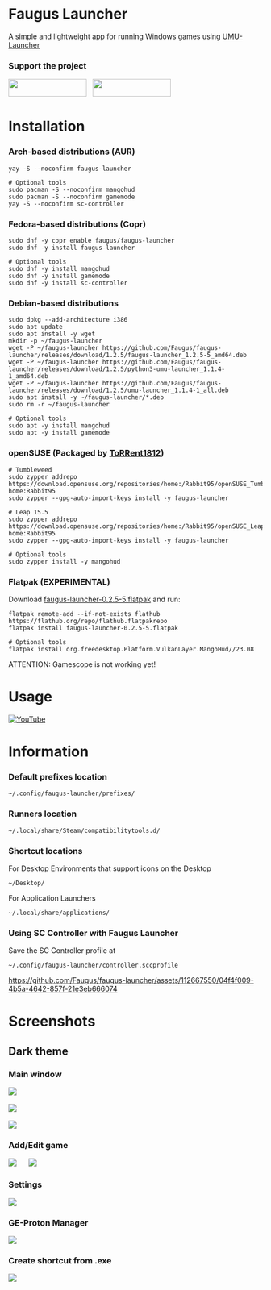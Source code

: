 # Faugus Launcher
A simple and lightweight app for running Windows games using [UMU-Launcher](https://github.com/Open-Wine-Components/umu-launcher)

### Support the project
<a href='https://ko-fi.com/K3K210EMDU' target='_blank'><img src=https://github.com/Faugus/faugus-launcher/blob/main/assets/ko-fi.png width="155" height="35"/></a>&nbsp;&nbsp;
<a href='https://www.paypal.com/donate/?business=57PP9DVD3VWAN&no_recurring=0&currency_code=USD' target='_blank'><img src=https://github.com/Faugus/faugus-launcher/blob/main/assets/paypal.png width="155" height="35"/></a>

# Installation
### Arch-based distributions (AUR)
```
yay -S --noconfirm faugus-launcher
```
```
# Optional tools
sudo pacman -S --noconfirm mangohud
sudo pacman -S --noconfirm gamemode
yay -S --noconfirm sc-controller
```

### Fedora-based distributions (Copr)
```
sudo dnf -y copr enable faugus/faugus-launcher
sudo dnf -y install faugus-launcher
```
```
# Optional tools
sudo dnf -y install mangohud
sudo dnf -y install gamemode
sudo dnf -y install sc-controller
```

### Debian-based distributions
```
sudo dpkg --add-architecture i386
sudo apt update
sudo apt install -y wget
mkdir -p ~/faugus-launcher
wget -P ~/faugus-launcher https://github.com/Faugus/faugus-launcher/releases/download/1.2.5/faugus-launcher_1.2.5-5_amd64.deb
wget -P ~/faugus-launcher https://github.com/Faugus/faugus-launcher/releases/download/1.2.5/python3-umu-launcher_1.1.4-1_amd64.deb
wget -P ~/faugus-launcher https://github.com/Faugus/faugus-launcher/releases/download/1.2.5/umu-launcher_1.1.4-1_all.deb
sudo apt install -y ~/faugus-launcher/*.deb
sudo rm -r ~/faugus-launcher
```
```
# Optional tools
sudo apt -y install mangohud
sudo apt -y install gamemode
```

### openSUSE (Packaged by [ToRRent1812](https://github.com/ToRRent1812))
```
# Tumbleweed
sudo zypper addrepo https://download.opensuse.org/repositories/home:/Rabbit95/openSUSE_Tumbleweed/ home:Rabbit95
sudo zypper --gpg-auto-import-keys install -y faugus-launcher
```
```
# Leap 15.5
sudo zypper addrepo https://download.opensuse.org/repositories/home:/Rabbit95/openSUSE_Leap_15.5/ home:Rabbit95
sudo zypper --gpg-auto-import-keys install -y faugus-launcher
```
```
# Optional tools
sudo zypper install -y mangohud
```

### Flatpak (EXPERIMENTAL)
Download <a href="https://github.com/Faugus/faugus-launcher/releases/download/1.2.5/faugus-launcher-0.2.5-5.flatpak">faugus-launcher-0.2.5-5.flatpak</a> and run:
```
flatpak remote-add --if-not-exists flathub https://flathub.org/repo/flathub.flatpakrepo
flatpak install faugus-launcher-0.2.5-5.flatpak
```
```
# Optional tools
flatpak install org.freedesktop.Platform.VulkanLayer.MangoHud//23.08
```
ATTENTION: Gamescope is not working yet!

# Usage
[![YouTube](http://i.ytimg.com/vi/Ay6C2f55Pc8/hqdefault.jpg)](https://www.youtube.com/watch?v=Ay6C2f55Pc8)

# Information
### Default prefixes location
```
~/.config/faugus-launcher/prefixes/
```

### Runners location
```
~/.local/share/Steam/compatibilitytools.d/
```

### Shortcut locations
For Desktop Environments that support icons on the Desktop
```
~/Desktop/
```
For Application Launchers
```
~/.local/share/applications/
```

### Using SC Controller with Faugus Launcher
Save the SC Controller profile at
```
~/.config/faugus-launcher/controller.sccprofile
```
https://github.com/Faugus/faugus-launcher/assets/112667550/04f4f009-4b5a-4642-857f-21e3eb666074

# Screenshots
## Dark theme
### Main window
<img src=https://github.com/user-attachments/assets/72b6790e-ce02-4405-aa3d-fa2b3720107c/><br><br>
<img src=https://github.com/user-attachments/assets/958cd1cb-2917-421e-a28a-0cdca0d60c85/><br><br>
<img src=https://github.com/user-attachments/assets/3578ef62-fb00-4147-8978-5c2bcb8e7099/><br>
### Add/Edit game
<img src=https://github.com/user-attachments/assets/a6d30723-6120-4c75-9f13-d183696f8b3f/>&nbsp;&nbsp;&nbsp;&nbsp;&nbsp;&nbsp;<img src=https://github.com/user-attachments/assets/449b3b01-2fd0-47c7-b5b1-eb2759fd5139/><br>
### Settings
<img src=https://github.com/user-attachments/assets/2a7dfc31-1f79-48b7-bba6-dbb28006de68/><br>
### GE-Proton Manager
<img src=https://github.com/user-attachments/assets/c46f90ac-7713-46bf-8795-33d3917fb48e/><br>
### Create shortcut from .exe
<img src=https://github.com/user-attachments/assets/828aac17-6aa5-4d29-a908-dbbc8a5604d5/><br>
